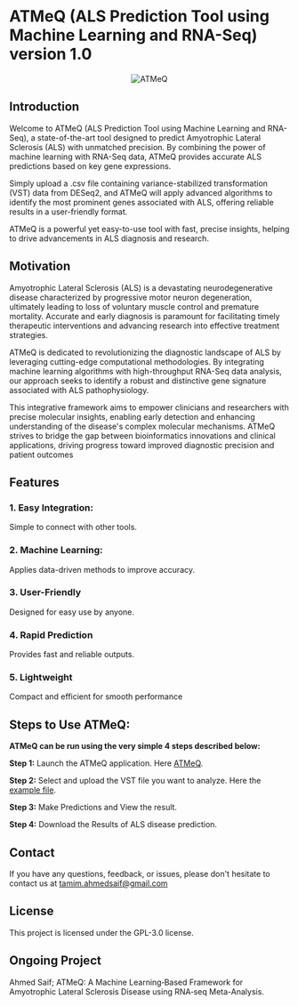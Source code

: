 # ATMeQ (ALS Prediction Tool using Machine Learning and RNA-Seq) version 1.0
<p align="center">
<img src="https://github.com/user-attachments/assets/40e3bb93-0e9d-4755-8cc4-8977797ede6b" alt="ATMeQ" />
</p>

## Introduction
Welcome to ATMeQ (ALS Prediction Tool using Machine Learning and RNA-Seq), a state-of-the-art tool designed to predict Amyotrophic Lateral Sclerosis (ALS) with unmatched precision. By combining the power of machine learning with RNA-Seq data, ATMeQ provides accurate ALS predictions based on key gene expressions.

Simply upload a .csv file containing variance-stabilized transformation (VST) data from DESeq2, and ATMeQ will apply advanced algorithms to identify the most prominent genes associated with ALS, offering reliable results in a user-friendly format. 

ATMeQ is a powerful yet easy-to-use tool with fast, precise insights, helping to drive advancements in ALS diagnosis and research.


## Motivation
Amyotrophic Lateral Sclerosis (ALS) is a devastating neurodegenerative disease characterized by progressive motor neuron degeneration, ultimately leading to loss of voluntary muscle control and premature mortality. Accurate and early diagnosis is paramount for facilitating timely therapeutic interventions and advancing research into effective treatment strategies.

ATMeQ is dedicated to revolutionizing the diagnostic landscape of ALS by leveraging cutting-edge computational methodologies. By integrating machine learning algorithms with high-throughput RNA-Seq data analysis, our approach seeks to identify a robust and distinctive gene signature associated with ALS pathophysiology.

This integrative framework aims to empower clinicians and researchers with precise molecular insights, enabling early detection and enhancing understanding of the disease's complex molecular mechanisms. ATMeQ strives to bridge the gap between bioinformatics innovations and clinical applications, driving progress toward improved diagnostic precision and patient outcomes 

## Features
### 1. Easy Integration: 
Simple to connect with other tools.
### 2. Machine Learning:
Applies data-driven methods to improve accuracy.
### 3. User-Friendly
Designed for easy use by anyone.
### 4. Rapid Prediction 
Provides fast and reliable outputs.
### 5. Lightweight
Compact and efficient for smooth performance


## Steps to Use ATMeQ:

**ATMeQ can be run using the very simple 4 steps described below:**

**Step 1:** Launch the ATMeQ application. Here [ATMeQ](https://als-prediction.streamlit.app/).


**Step 2:** Select and upload the VST file you want to analyze. Here the [example file](https://github.com/saiflab/ATMeQ/blob/main/VST%20File%20(example).csv).


**Step 3:** Make Predictions and View the result. 


**Step 4:** Download the Results of ALS disease prediction. 


## Contact

If you have any questions, feedback, or issues, please don't hesitate to contact us at tamim.ahmedsaif@gmail.com

## License

This project is licensed under the GPL-3.0 license.

## Ongoing Project

Ahmed Saif;  ATMeQ: A Machine Learning‑Based Framework for Amyotrophic Lateral Sclerosis Disease using RNA‑seq Meta-Analysis. 
